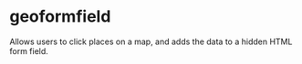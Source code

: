 # geoformfield
Allows users to click places on a map, and adds the data to a hidden HTML form field. 
